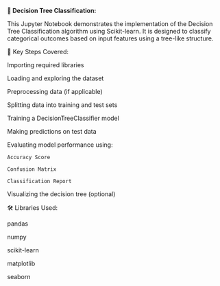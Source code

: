 **🌳 Decision Tree Classification:**

This Jupyter Notebook demonstrates the implementation of the Decision Tree Classification algorithm using Scikit-learn. It is designed to classify categorical outcomes based on input features using a tree-like structure.

📌 Key Steps Covered:

Importing required libraries

Loading and exploring the dataset

Preprocessing data (if applicable)

Splitting data into training and test sets

Training a DecisionTreeClassifier model

Making predictions on test data

Evaluating model performance using:

    Accuracy Score

    Confusion Matrix

    Classification Report

Visualizing the decision tree (optional)

🛠 Libraries Used:

pandas

numpy

scikit-learn

matplotlib

seaborn 
